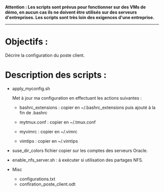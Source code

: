 **Attention : Les scripts sont prévus pour fonctionner sur des VMs de démo, en
aucun cas ils ne doivent être utilisés sur des serveurs d'entreprises. Les scripts
sont très loin des exigences d'une entreprise.**

--------------------------------------------------------------------------------

# Objectifs :

Décrire la configuration du poste client.

# Description des scripts :

* apply_myconfig.sh

  Met à jour ma configuration en effectuant les actions suivantes :

  * bashrc_extensions : copier en ~/.bashrc_extensions puis ajouté à la fin de .bashrc

  * mytmux.conf : copier en ~/.tmux.conf

  * myvimrc : copier en ~/.vimrc

  * vimtips : copier en ~/.vimtips

* suse_dir_colors fichier copier sur les comptes des serveurs Oracle.

* enable_nfs_server.sh : à exécuter si utilisation des partages NFS.

* Misc 
  * configurations.txt
  * confiration_poste_client.odt
